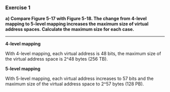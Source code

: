 ### Exercise 1

**a) Compare Figure 5-17 with Figure 5-18. The change from 4-level mapping to 5-level mapping increases the maximum size of virtual address spaces. Calculate the maximum size for each case.**

----

**4-level mapping**

With 4-level mapping, each virtual address is 48 bits, the maximum size of the virtual address space is 2^48 bytes (256 TB).


**5-level mapping**

With 5-level mapping, each virtual address increases to 57 bits and the maximum size of the virtual address space to 2^57 bytes (128 PB).
